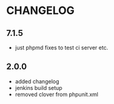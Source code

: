 # CHANGELOG

## 7.1.5

- just phpmd fixes to test ci server etc.

## 2.0.0

- added changelog
- jenkins build setup
- removed clover from phpunit.xml